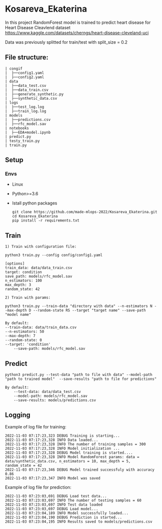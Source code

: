 # Kosareva_Ekaterina

In this project RandomForest model is trained to predict heart disease for Heart Disease Cleavlend dataset https://www.kaggle.com/datasets/cherngs/heart-disease-cleveland-uci

Data was previously splitted for train/test with split_size = 0.2

## File structure:

	| congif
	|  ├──config1.yaml
	|  ├──config2.yaml
	| data
	|  ├──data_test.csv
	|  ├──data_train.csv
	|  ├──generate_synthetic.py
	|  ├──synthetic_data.csv
	| logs
	|  ├──test_log.log
	|  ├──train_log.log
	| models
	|  ├──predictions.csv
	|  ├──rfc_model.sav
	| notebooks
	|  ├──EDA+model.ipynb
	| predict.py
	| testy_train.py
	| train.py

## Setup
### Envs
  - Linux
  - Python>=3.6
  - Istall python packages

		git clone https://github.com/made-mlops-2022/Kosareva_Ekaterina.git
		cd Kosareva_Ekaterina
		pip install -r requirements.txt
       
## Train

	1) Train with configuration file:

	python3 train.py --config config/config1.yaml

	[options]
	train_data: data/data_train.csv
	target: condition
	save_path: models/rfc_model.sav
	n_estimators: 100
	max_depth: 3
	random_state: 42

	2) Train with params:

	python3 train.py --train-data "directory with data" --n-estimators N --max-depth D --random-state RS --target "target name" --save-path "model name"

	By default:
  	--train-data: data/train_data.csv
  	--n-estimators: 50
  	--max-depth: 7
  	--random-state: 0
  	--target: 'condition'
 		--save-path: models/rfc_model.sav 

## Predict

	python3 predict.py --test-data "path to file with data" --model-path "path to trained model"  --save-results "path to file for predictions"

	By default:
  		--test-data: data/data_test.csv
   		--model-path: models/rfc_model.sav
   		--save-results: models/predictions.csv

## Logging
Example of log file for training:
    
    2022-11-03 07:17:23,323 DEBUG Training is starting...
    2022-11-03 07:17:23,328 INFO Data loaded...
    2022-11-03 07:17:23,328 INFO The number of training samples = 300
    2022-11-03 07:17:23,328 INFO Model initialization ...
    2022-11-03 07:17:23,328 DEBUG Model training is started....
    2022-11-03 07:17:23,328 INFO Model RandomForest params: data = data/synthetic_data.csv, n_estimators = 10, max_depth = 5, random_state = 42
    2022-11-03 07:17:23,346 DEBUG Model trained successfuly with accuracy 0.86
    2022-11-03 07:17:23,347 INFO Model was saved

Example of log file for prediction:

    2022-11-03 07:23:03,691 DEBUG Load test data...
    2022-11-03 07:23:03,697 INFO The number of testing samples = 60
    2022-11-03 07:23:03,697 INFO Test data loaded
    2022-11-03 07:23:03,697 DEBUG Load model...
    2022-11-03 07:23:04,189 INFO Model successfully loaded...
    2022-11-03 07:23:04,190 DEBUG Prediction is started...
    2022-11-03 07:23:04,195 INFO Results saved to models/predictions.csv
